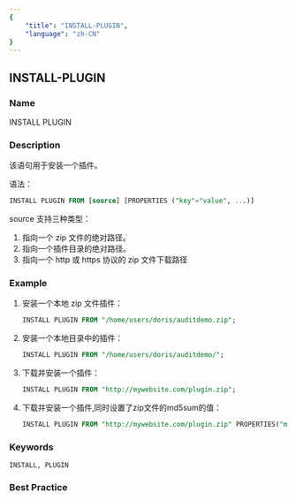 ```yaml
---
{
    "title": "INSTALL-PLUGIN",
    "language": "zh-CN"
}
---
```


<!--
Licensed to the Apache Software Foundation (ASF) under one
or more contributor license agreements.  See the NOTICE file
distributed with this work for additional information
regarding copyright ownership.  The ASF licenses this file
to you under the Apache License, Version 2.0 (the
"License"); you may not use this file except in compliance
with the License.  You may obtain a copy of the License at

  http://www.apache.org/licenses/LICENSE-2.0

Unless required by applicable law or agreed to in writing,
software distributed under the License is distributed on an
"AS IS" BASIS, WITHOUT WARRANTIES OR CONDITIONS OF ANY
KIND, either express or implied.  See the License for the
specific language governing permissions and limitations
under the License.
-->

## INSTALL-PLUGIN

### Name

INSTALL PLUGIN

### Description

该语句用于安装一个插件。

语法：

```sql
INSTALL PLUGIN FROM [source] [PROPERTIES ("key"="value", ...)]
```

source 支持三种类型：

1. 指向一个 zip 文件的绝对路径。
2. 指向一个插件目录的绝对路径。
3. 指向一个 http 或 https 协议的 zip 文件下载路径

### Example

1. 安装一个本地 zip 文件插件：

    ```sql
    INSTALL PLUGIN FROM "/home/users/doris/auditdemo.zip";
    ```

2. 安装一个本地目录中的插件：

    ```sql
    INSTALL PLUGIN FROM "/home/users/doris/auditdemo/";
    ```

3. 下载并安装一个插件：

    ```sql
    INSTALL PLUGIN FROM "http://mywebsite.com/plugin.zip";
    ```

4. 下载并安装一个插件,同时设置了zip文件的md5sum的值：

    ```sql
    INSTALL PLUGIN FROM "http://mywebsite.com/plugin.zip" PROPERTIES("md5sum" = "73877f6029216f4314d712086a146570");
    ```

### Keywords

    INSTALL, PLUGIN

### Best Practice

